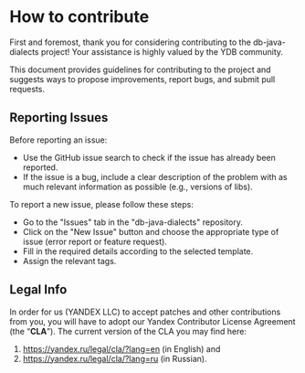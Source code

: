 # How to contribute

First and foremost, thank you for considering contributing to the db-java-dialects project!
Your assistance is highly valued by the YDB community.

This document provides guidelines for contributing to the project 
and suggests ways to propose improvements, report bugs, and submit pull requests.

## Reporting Issues

Before reporting an issue:
- Use the GitHub issue search to check if the issue has already been reported.
- If the issue is a bug, include a clear description of the problem with as much relevant information as possible (e.g., versions of libs).

To report a new issue, please follow these steps:

- Go to the "Issues" tab in the "db-java-dialects" repository. 
- Click on the "New Issue" button and choose the appropriate type of issue (error report or feature request).
- Fill in the required details according to the selected template.
- Assign the relevant tags.

## Legal Info

In order for us (YANDEX LLC) to accept patches and other contributions from you, 
you will have to adopt our Yandex Contributor License Agreement (the “**CLA**”). 
The current version of the CLA you may find here:
1) https://yandex.ru/legal/cla/?lang=en (in English) and
2) https://yandex.ru/legal/cla/?lang=ru (in Russian).
